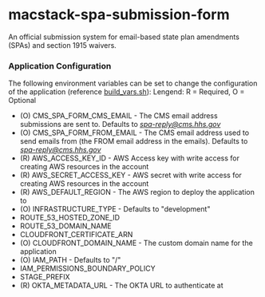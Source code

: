 # macstack-spa-submission-form

An official submission system for email-based state plan amendments (SPAs) and section 1915 waivers.

### Application Configuration
The following environment variables can be set to change the configuration of the application (reference [build_vars.sh](./.github/build_vars.sh)):
Lengend: R = Required, O = Optional
* (O) CMS_SPA_FORM_CMS_EMAIL - The CMS email address submissions are sent to.  Defaults to *spa-reply@cms.hhs.gov*
* (O) CMS_SPA_FORM_FROM_EMAIL - The CMS email address used to send emails from (the FROM email address in the emails).  Defaults to *spa-reply@cms.hhs.gov*
* (R) AWS_ACCESS_KEY_ID - AWS Access key with write access for creating AWS resources in the account
* (R) AWS_SECRET_ACCESS_KEY - AWS secret with write access for creating AWS resources in the account
* (R) AWS_DEFAULT_REGION - The AWS region to deploy the application to
* (O) INFRASTRUCTURE_TYPE - Defaults to "development"
* ROUTE_53_HOSTED_ZONE_ID
* ROUTE_53_DOMAIN_NAME
* CLOUDFRONT_CERTIFICATE_ARN
* (O) CLOUDFRONT_DOMAIN_NAME - The custom domain name for the application 
* (O) IAM_PATH - Defaults to "/"
* IAM_PERMISSIONS_BOUNDARY_POLICY
* STAGE_PREFIX 
* (R) OKTA_METADATA_URL - The OKTA URL to authenticate at

